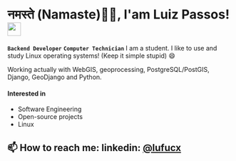 # नमस्ते (Namaste)🙏🏻, I'am Luiz Passos! <img src="https://media.giphy.com/media/v1.Y2lkPTc5MGI3NjExMHdnN2ZmNmQ0NnFxczBmNGlsY2ZmdXY5eHEwZXl4NWZrZHZ0bndxeSZlcD12MV9pbnRlcm5hbF9naWZfYnlfaWQmY3Q9Zw/SdBCTQOuO2AlZYX3sM/giphy.gif" width="30">
**`Backend Developer`** **`Computer Technician`**
I am a student. I like to use and study Linux operating systems! (Keep it simple stupid) 😄

Working actually with WebGIS, geoprocessing, PostgreSQL/PostGIS, Django, GeoDjango and Python.

#### Interested in
  - Software Engineering
  - Open-source projects
  - Linux
  
  
   ## 📫 How to reach me: linkedin: [@lufucx](https://www.linkedin.com/in/luiz-f-passos-silva/)
 
